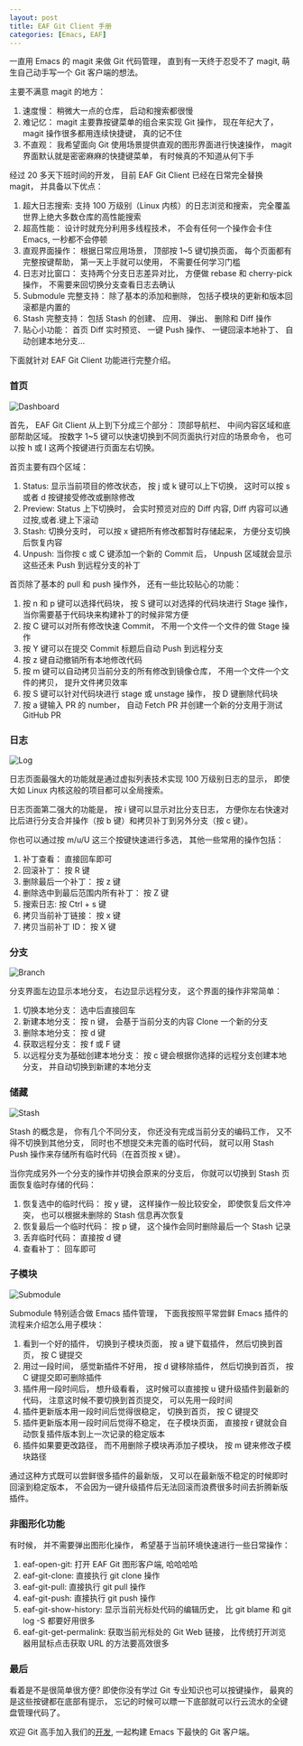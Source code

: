 ```yaml
---
layout: post
title: EAF Git Client 手册
categories: [Emacs, EAF]
---
```


一直用 Emacs 的 magit 来做 Git 代码管理， 直到有一天终于忍受不了 magit, 萌生自己动手写一个 Git 客户端的想法。

主要不满意 magit 的地方：
1. 速度慢： 稍微大一点的仓库， 启动和搜索都很慢
2. 难记忆： magit 主要靠按键菜单的组合来实现 Git 操作， 现在年纪大了， magit 操作很多都用连续快捷键， 真的记不住
3. 不直观： 我希望面向 Git 使用场景提供直观的图形界面进行快速操作， magit 界面默认就是密密麻麻的快捷键菜单， 有时候真的不知道从何下手

经过 20 多天下班时间的开发， 目前 EAF Git Client 已经在日常完全替换 magit， 并具备以下优点：
1. 超大日志搜索: 支持 100 万级别（Linux 内核）的日志浏览和搜索， 完全覆盖世界上绝大多数仓库的高性能搜索
2. 超高性能： 设计时就充分利用多线程技术， 不会有任何一个操作会卡住 Emacs, 一秒都不会停顿
3. 直观界面操作： 根据日常应用场景， 顶部按 1~5 键切换页面， 每个页面都有完整按键帮助， 第一天上手就可以使用， 不需要任何学习门槛
4. 日志对比窗口： 支持两个分支日志差异对比， 方便做 rebase 和 cherry-pick 操作， 不需要来回切换分支查看日志去确认
5. Submodule 完整支持： 除了基本的添加和删除， 包括子模块的更新和版本回滚都是内置的
6. Stash 完整支持： 包括 Stash 的创建、 应用、 弹出、 删除和 Diff 操作
7. 贴心小功能： 首页 Diff 实时预览、 一键 Push 操作、 一键回滚本地补丁、 自动创建本地分支...

下面就针对 EAF Git Client 功能进行完整介绍。

### 首页
![Dashboard]({{site.url}}/pics/eaf-git/dashboard.png)

首先， EAF Git Client 从上到下分成三个部分： 顶部导航栏、 中间内容区域和底部帮助区域。 按数字 1~5 键可以快速切换到不同页面执行对应的场景命令， 也可以按 h 或 l 这两个按键进行页面左右切换。

首页主要有四个区域：
1. Status: 显示当前项目的修改状态， 按 j 或 k 键可以上下切换， 这时可以按 s 或者 d 按键接受修改或删除修改
2. Preview: Status 上下切换时， 会实时预览对应的 Diff 内容, Diff 内容可以通过按,或者.键上下滚动
3. Stash: 切换分支时， 可以按 x 键把所有修改都暂时存储起来， 方便分支切换后恢复内容
4. Unpush: 当你按 c 或 C 键添加一个新的 Commit 后， Unpush 区域就会显示这些还未 Push 到远程分支的补丁

首页除了基本的 pull 和 push 操作外， 还有一些比较贴心的功能：
1. 按 n 和 p 键可以选择代码块， 按 S 键可以对选择的代码块进行 Stage 操作， 当你需要基于代码块来构建补丁的时候非常方便
2. 按 C 键可以对所有修改快速 Commit， 不用一个文件一个文件的做 Stage 操作
3. 按 Y 键可以在提交 Commit 标题后自动 Push 到远程分支
4. 按 z 键自动撤销所有本地修改代码
5. 按 m 键可以自动拷贝当前分支的所有修改到镜像仓库， 不用一个文件一个文件的拷贝， 提升文件拷贝效率
6. 按 S 键可以针对代码块进行 stage 或 unstage 操作， 按 D 键删除代码块
7. 按 a 键输入 PR 的 number， 自动 Fetch PR 并创建一个新的分支用于测试 GitHub PR

### 日志
![Log]({{site.url}}/pics/eaf-git/log.png)

日志页面最强大的功能就是通过虚拟列表技术实现 100 万级别日志的显示， 即使大如 Linux 内核这般的项目都可以全局搜索。

日志页面第二强大的功能是， 按 i 键可以显示对比分支日志， 方便你左右快速对比后进行分支合并操作（按 b 键）和拷贝补丁到另外分支（按 c 键）。

你也可以通过按 m/u/U 这三个按键快速进行多选， 其他一些常用的操作包括：
1. 补丁查看： 直接回车即可
2. 回滚补丁： 按 R 键
3. 删除最后一个补丁： 按 z 键
4. 删除选中到最后范围内所有补丁： 按 Z 键
5. 搜索日志: 按 Ctrl + s 键
6. 拷贝当前补丁链接： 按 x 键
7. 拷贝当前补丁 ID： 按 X 键

### 分支
![Branch]({{site.url}}/pics/eaf-git/branch.png)

分支界面左边显示本地分支， 右边显示远程分支， 这个界面的操作非常简单：
1. 切换本地分支： 选中后直接回车
2. 新建本地分支： 按 n 键， 会基于当前分支的内容 Clone 一个新的分支
3. 删除本地分支： 按 d 键
4. 获取远程分支： 按 f 或 F 键
5. 以远程分支为基础创建本地分支： 按 c 键会根据你选择的远程分支创建本地分支， 并自动切换到新建的本地分支

### 储藏
![Stash]({{site.url}}/pics/eaf-git/stash.png)

Stash 的概念是， 你有几个不同分支， 你还没有完成当前分支的编码工作， 又不得不切换到其他分支， 同时也不想提交未完善的临时代码， 就可以用 Stash Push 操作来存储所有临时代码（在首页按 x 键）。

当你完成另外一个分支的操作并切换会原来的分支后， 你就可以切换到 Stash 页面恢复临时存储的代码：
1. 恢复选中的临时代码： 按 y 键， 这样操作一般比较安全， 即使恢复后文件冲突， 也可以根据未删除的 Stash 信息再次恢复
2. 恢复最后一个临时代码： 按 p 键， 这个操作会同时删除最后一个 Stash 记录
3. 丢弃临时代码： 直接按 d 键
4. 查看补丁： 回车即可

### 子模块
![Submodule]({{site.url}}/pics/eaf-git/submodule.png)

Submodule 特别适合做 Emacs 插件管理， 下面我按照平常尝鲜 Emacs 插件的流程来介绍怎么用子模块：

1. 看到一个好的插件， 切换到子模块页面， 按 a 键下载插件， 然后切换到首页， 按 C 键提交
2. 用过一段时间， 感觉新插件不好用， 按 d 键移除插件， 然后切换到首页， 按 C 键提交即可删除插件
3. 插件用一段时间后， 想升级看看， 这时候可以直接按 u 键升级插件到最新的代码， 注意这时候不要切换到首页提交， 可以先用一段时间
4. 插件更新版本用一段时间后觉得很稳定， 切换到首页， 按 C 键提交
5. 插件更新版本用一段时间后觉得不稳定， 在子模块页面， 直接按 r 键就会自动恢复插件版本到上一次记录的稳定版本
6. 插件如果要更改路径， 而不用删除子模块再添加子模块， 按 m 键来修改子模块路径

通过这种方式既可以尝鲜很多插件的最新版， 又可以在最新版不稳定的时候即时回滚到稳定版本， 不会因为一键升级插件后无法回滚而浪费很多时间去折腾新版插件。

### 非图形化功能
有时候， 并不需要弹出图形化操作， 希望基于当前环境快速进行一些日常操作：
1. eaf-open-git: 打开 EAF Git 图形客户端, 哈哈哈哈
2. eaf-git-clone: 直接执行 git clone 操作
3. eaf-git-pull: 直接执行 git pull 操作
4. eaf-git-push: 直接执行 git push 操作
5. eaf-git-show-history: 显示当前光标处代码的编辑历史， 比 git blame 和 git log -S 都要好用很多
6. eaf-git-get-permalink: 获取当前光标处的 Git Web 链接， 比传统打开浏览器用鼠标点击获取 URL 的方法要高效很多

### 最后
看着是不是很简单很方便? 即使你没有学过 Git 专业知识也可以按键操作， 最爽的是这些按键都在底部有提示， 忘记的时候可以瞟一下底部就可以行云流水的全键盘管理代码了。

欢迎 Git 高手加入我们的[开发](https://github.com/emacs-eaf/eaf-git/wiki/Todolist), 一起构建 Emacs 下最快的 Git 客户端。

